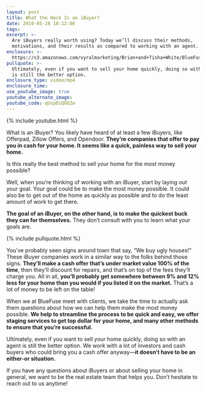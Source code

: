 ```yaml
---
layout: post
title: What the Heck Is an iBuyer?
date: 2019-05-28 18:12:00
tags:
excerpt: >-
  Are iBuyers really worth using? Today we’ll discuss their methods,
  motivations, and their results as compared to working with an agent.
enclosure: >-
  https://s3.amazonaws.com/vyralmarketing/Brian+and+Tisha+White/BlueFuse+Realty-+Are+iBuyer+Companies+Worth+Using_.mp4
pullquote: >-
  Ultimately, even if you want to sell your home quickly, doing so with an agent
  is still the better option.
enclosure_type: video/mp4
enclosure_time:
use_youtube_image: true
youtube_alternate_image:
youtube_code: qUspDiQOQZw
---
```


{% include youtube.html %}

What is an iBuyer? You likely have heard of at least a few iBuyers, like Offerpad, Zillow Offers, and Opendoor. **They’re companies that offer to pay you in cash for your home. It seems like a quick, painless way to sell your home.&nbsp;**

Is this really the best method to sell your home for the most money possible?

Well, when you’re thinking of working with an iBuyer, start by laying out your goal. Your goal could be to make the most money possible. It could also be to get out of the home as quickly as possible and to do the least amount of work to get there.

**The goal of an iBuyer, on the other hand, is to make the quickest buck they can for themselves.** They don’t consult with you to learn what your goals are.

{% include pullquote.html %}

You’ve probably seen signs around town that say, “We buy ugly houses\!” These iBuyer companies work in a similar way to the folks behind those signs. **They’ll make a cash offer that’s under market value 100% of the time**, then they’ll discount for repairs, and that’s on top of the fees they’ll charge you. All in all, **you’ll probably get somewhere between 9% and 12% less for your home than you would if you listed it on the market.** That’s a lot of money to be left on the table\!

When we at BlueFuse meet with clients, we take the time to actually ask them questions about how we can help them make the most money possible. **We help to streamline the process to be quick and easy, we offer staging services to get top dollar for your home, and many other methods to ensure that you’re successful.**

Ultimately, even if you want to sell your home quickly, doing so with an agent is still the better option. We work with a lot of investors and cash buyers who could bring you a cash offer anyway—**it doesn’t have to be an either-or situation.**

If you have any questions about iBuyers or about selling your home in general, we want to be the real estate team that helps you. Don’t hesitate to reach out to us anytime\!